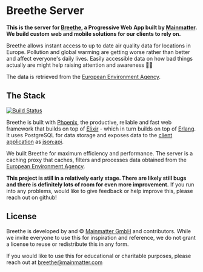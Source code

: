 # Breethe Server

**This is the server for [Breethe](https://breethe.app), a Progressive Web App
built by [Mainmatter](https://mainmatter.com). We build custom web and mobile
solutions for our clients to rely on.**

Breethe allows instant access to up to date air quality data for locations in Europe. Pollution and global warming are getting worse rather than
better and affect everyone's daily lives. Easily accessible data on how bad
things actually are might help raising attention and awareness 🌳💨

The data is retrieved from the [European Environment Agency](https://www.eea.europa.eu/).

## The Stack

[![Build Status](https://travis-ci.org/mainmatter/breethe-server.svg?branch=master)](https://travis-ci.org/mainmatter/breethe-server)

Breethe is built with [Phoenix](http://phoenixframework.org), the productive,
reliable and fast web framework that builds on top of
[Elixir](https://elixir-lang.org) - which in turn builds on top of
[Erlang](https://www.erlang.org). It uses PostgreSQL for data storage and
exposes data to the
[client application](https://github.com/mainmatter/breethe-client) as
[json:api](http://jsonapi.org).

We built Breethe for maximum efficiency and performance. The server is a caching
proxy that caches, filters and processes data obtained from the
[European Environment Agency](https://www.eea.europa.eu/).

**This project is still in a relatively early stage. There are likely still
bugs and there is definitely lots of room for even more improvement.** If you
run into any problems, would like to give feedback or help improve this, please
reach out on github!

## License

Breethe is developed by and &copy; [Mainmatter GmbH](http://mainmatter.com) and
contributors. While we invite everyone to use this for inspiration and
reference, we do not grant a license to reuse or redistribute this in any form.

If you would like to use this for educational or charitable purposes, please
reach out at breethe@mainmatter.com
